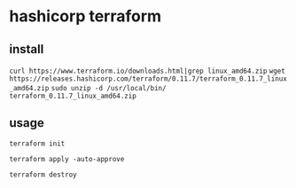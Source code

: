 # hashicorp terraform

## install
 
`curl https://www.terraform.io/downloads.html|grep linux_amd64.zip`
`wget https://releases.hashicorp.com/terraform/0.11.7/terraform_0.11.7_linux_amd64.zip`
`sudo unzip -d /usr/local/bin/ terraform_0.11.7_linux_amd64.zip`

## usage

`terraform init`

`terraform apply -auto-approve`

`terraform destroy`

